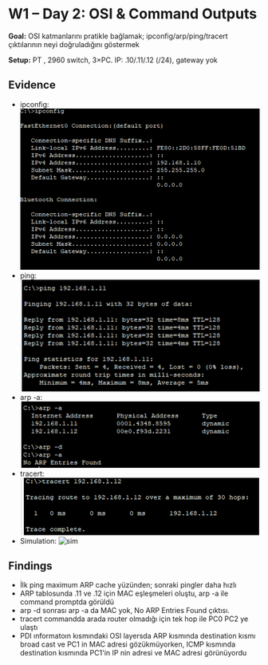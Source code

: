 # W1 – Day 2: OSI & Command Outputs

**Goal:** OSI katmanlarını pratikle bağlamak; ipconfig/arp/ping/tracert çıktılarının neyi doğruladığını göstermek

**Setup:** PT , 2960 switch, 3×PC. IP: .10/.11/.12 (/24), gateway yok

## Evidence
- ipconfig: ![ipconfig](../diagrams/w1-lab2-ipconfig.png)
- ping:     ![ping](../diagrams/w1-lab2-ping1.png)
- arp -a:   ![arp](../diagrams/w1-lab2-arp.png)
- tracert: ![tr](../diagrams/w1-lab2-tracert.png)
- Simulation: ![sim](../diagrams/w1-lab2-simulation1-arp,ıcmp.png)

## Findings
- İlk ping maximum ARP cache yüzünden; sonraki pingler daha hızlı
- ARP tablosunda .11 ve .12 için MAC eşleşmeleri oluştu, arp -a ile command promptda görüldü
- arp -d sonrası arp -a da MAC yok, No ARP Entries Found çıktısı.
- tracert commandda arada router olmadığı için tek hop ile PC0 PC2 ye ulaştı
- PDI ınformatoın kısmındaki OSI layersda ARP kısmında destination kısmı broad cast ve PC1 in MAC adresi gözükmüyorken,
ICMP kısmında destination kısmında PC1'in IP nin adresi ve  MAC adresi görünüyordu

